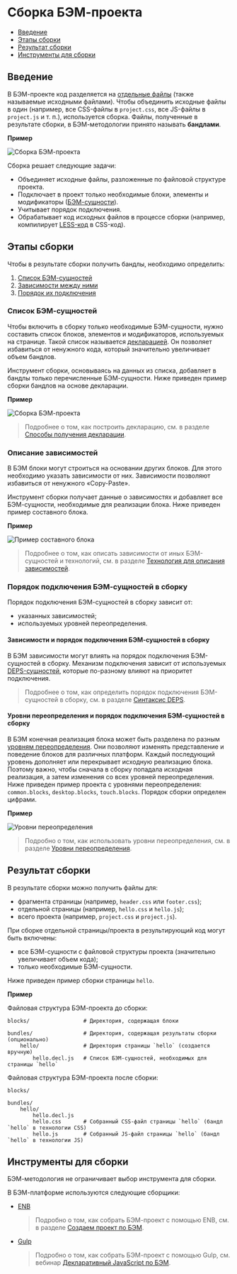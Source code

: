# Сборка БЭМ-проекта

* [Введение](#Введение)
* [Этапы сборки](#Этапы-сборки)
* [Результат сборки](#Результат-сборки)
* [Инструменты для сборки](#Инструменты-для-сборки)

## Введение

В БЭМ-проекте код разделяется на [отдельные файлы](../filestructure/filestructure.ru.md#Принципы-организации-файловой-структуры-БЭМ-проекта) (также называемые исходными файлами). Чтобы объединить исходные файлы в один (например, все CSS-файлы в `project.css`, все JS-файлы в `project.js` и т. п.), используется сборка. Файлы, полученные в результате сборки, в БЭМ-методологии принято называть **бандлами**.

**Пример**

![Сборка БЭМ-проекта](https://cdn.rawgit.com/bem-site/bem-method/bem-info-data/method/build/build__bem-project.svg)

Сборка решает следующие задачи:

* Объединяет исходные файлы, разложенные по файловой структуре проекта.
* Подключает в проект только необходимые блоки, элементы и модификаторы ([БЭМ-сущности](../key-concepts/key-concepts.ru.md#БЭМ-сущность)).
* Учитывает порядок подключения.
* Обрабатывает код исходных файлов в процессе сборки (например, компилирует [LESS-код](https://ru.wikipedia.org/wiki/LESS_(язык_стилей)) в CSS-код).

## Этапы сборки

Чтобы в результате сборки получить бандлы, необходимо определить:

1. [Список БЭМ-сущностей](#Список-БЭМ-сущностей)
2. [Зависимости между ними](#Описание-зависимостей)
3. [Порядок их подключения](#Порядок-подключения-БЭМ-сущностей-в-сборку)

### Список БЭМ-сущностей

Чтобы включить в сборку только необходимые БЭМ-сущности, нужно составить список блоков, элементов и модификаторов, используемых на странице. Такой список называется [декларацией](../declarations/declarations.ru.md). Он позволяет избавиться от ненужного кода, который значительно увеличивает объем бандлов.

Инструмент сборки, основываясь на данных из списка, добавляет в бандлы только перечисленные БЭМ-сущности. Ниже приведен пример сборки бандлов на основе декларации.

**Пример**

![Сборка БЭМ-проекта](https://cdn.rawgit.com/bem-site/bem-method/bem-info-data/method/build/build__declaration.svg)

> Подробнее о том, как построить декларацию, см. в разделе [Способы получения декларации](../declarations/declarations.ru.md#Способы-получения-декларации).

### Описание зависимостей

В БЭМ блоки могут строиться на основании других блоков. Для этого необходимо указать зависимости от них. Зависимости позволяют избавиться от ненужного «Copy-Paste».

Инструмент сборки получает данные о зависимостях и добавляет все БЭМ-сущности, необходимые для реализации блока. Ниже приведен пример составного блока.

**Пример**

![Пример составного блока](https://cdn.rawgit.com/bem-site/bem-method/bem-info-data/method/build/build__search-form.svg)

> Подробнее о том, как описать зависимости от иных БЭМ-сущностей и технологий, см. в разделе [Технология для описания зависимостей](https://ru.bem.info/platform/deps/).

### Порядок подключения БЭМ-сущностей в сборку

Порядок подключения БЭМ-сущностей в сборку зависит от:

* указанных зависимостей;
* используемых уровней переопределения.

#### Зависимости и порядок подключения БЭМ-сущностей в сборку

В БЭМ зависимости могут влиять на порядок подключения БЭМ-сущностей в сборку. Механизм подключения зависит от используемых [DEPS-сущностей](https://ru.bem.info/platform/deps/), которые по-разному влияют на приоритет подключения.

> Подробнее о том, как определить порядок подключения БЭМ-сущностей в сборку, см. в разделе [Синтаксис DEPS](https://ru.bem.info/platform/deps/).

#### Уровни переопределения и порядок подключения БЭМ-сущностей в сборку

В БЭМ конечная реализация блока может быть разделена по разным [уровням переопределения](../key-concepts/key-concepts.ru.md#Уровень-переопределения). Они позволяют изменять представление и поведение блоков для различных платформ. Каждый последующий уровень дополняет или перекрывает исходную реализацию блока. Поэтому важно, чтобы сначала в сборку попадала исходная реализация, а затем изменения со всех уровней переопределения. Ниже приведен пример проекта с уровнями переопределения: `common.blocks`, `desktop.blocks`, `touch.blocks`. Порядок сборки определен цифрами.

**Пример**

![Уровни переопределения](https://cdn.rawgit.com/bem-site/bem-method/bem-info-data/method/build/build__levels.svg)

> Подробно о том, как использовать уровни переопределения, см. в разделе [Уровни переопределения](../redefinition-levels/redefinition-levels.ru.md).

## Результат сборки

В результате сборки можно получить файлы для:

* фрагмента страницы (например, `header.css` или `footer.css`);
* отдельной страницы (например, `hello.css` и `hello.js`);
* всего проекта (например, `project.css` и `project.js`).

При сборке отдельной страницы/проекта в результирующий код могут быть включены:

* все БЭМ-сущности с файловой структуры проекта (значительно увеличивает объем кода);
* только необходимые БЭМ-сущности.

Ниже приведен пример сборки страницы `hello`.

**Пример**

Файловая структура БЭМ-проекта до сборки:

```files
blocks/                 # Директория, содержащая блоки

bundles/                # Директория, содержащая результаты сборки (опционально)
    hello/              # Директория страницы `hello` (создается вручную)
        hello.decl.js   # Список БЭМ-сущностей, необходимых для страницы `hello`
```

Файловая структура БЭМ-проекта после сборки:

```files
blocks/

bundles/
    hello/
        hello.decl.js
        hello.css       # Собранный CSS-файл страницы `hello` (бандл `hello` в технологии CSS)
        hello.js        # Собранный JS-файл страницы `hello` (бандл `hello` в технологии JS)
```

## Инструменты для сборки

БЭМ-методология не ограничивает выбор инструмента для сборки.

В БЭМ-платформе используются следующие сборщики:

* [ENB](https://ru.bem.info/toolbox/enb/)

  > Подробно о том, как собрать БЭМ-проект с помощью ENB, см. в разделе [Создаем проект по БЭМ](https://ru.bem.info/tutorials/start-with-project-stub/).

* [Gulp](http://gulpjs.com/)

  > Подробно о том, как собрать БЭМ-проект с помощью Gulp, см. вебинар [Декларативный JavaScript по БЭМ](https://ru.bem.info/forum/-696/).

